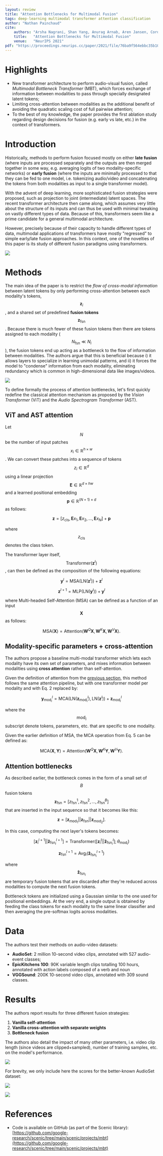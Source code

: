 ```yaml
---
layout: review
title: "Attention Bottlenecks for Multimodal Fusion"
tags: deep-learning multimodal transformer attention classification
author: "Nathan Painchaud"
cite:
    authors: "Arsha Nagrani, Shan Yang, Anurag Arnab, Aren Jansen, Cordelia Schmid, Chen Sun"
    title:   "Attention Bottlenecks for Multimodal Fusion"
    venue:   "NeurIPS 2021"
pdf: "https://proceedings.neurips.cc/paper/2021/file/76ba9f564ebbc35b1014ac498fafadd0-Paper.pdf"
---
```



# Highlights
- New transformer architecture to perform audio-visual fusion, called *Multimodal Bottleneck Transformer* (MBT), which
forces exchange of information between modalities to pass through specially designated latent tokens;
- Limiting cross-attention between modalities as the additional benefit of avoiding the quadratic scaling cost of full
pairwise attention;
- To the best of my knowledge, the paper provides the first ablation study regarding design decisions for fusion (e.g.
early vs late, etc.) in the context of transformers.


# Introduction
Historically, methods to perform fusion focused mostly on either **late fusion** (where inputs are processed separately
and the outputs are then merged together in some way, e.g. averaging logits of two modality-specific networks) or
**early fusion** (where the inputs are minimally processed to that they can be fed to one model, i.e. tokenizing
audio/video and concatenating the tokens from both modalities as input to a single transformer model).

With the advent of deep learning, more sophisticated fusion strategies were proposed, such as projection to joint 
(intermediate) latent spaces. The recent transformer architecture then came along, which assumes very little about the
structure of its inputs and can thus be used with minimal tweaking on vastly different types of data. Because of this,
transformers seem like a prime candidate for a general multimodal architecture.

However, precisely because of their capacity to handle different types of data, multimodal applications of transformers
have mostly "regressed" to simple early/late fusion approaches. In this context, one of the novelties of this paper is
its study of different fusion paradigms using transformers.

![](/collections/images/AttentionBottleneckMultimodalFusion/figure1.jpg)


# Methods
The main idea of the paper is to restrict the *flow of cross-modal information* between latent tokens by only performing
cross-attention between each modality's tokens, $$\mathbf{z}_i$$, and a shared set of predefined **fusion tokens** $$\mathbf{z}_{\text{fsn}}$$.
Because there is much fewer of these fusion tokens then there are tokens assigned to each modality ($$N_{\text{fsn}} \ll N_{i}$$),
the fusion tokens end up acting as a bottleneck to the flow of information between modalities. The authors argue that
this is beneficial because i) it allows layers to specialize in learning unimodal patterns, and ii) it forces the model
to "condense" information from each modality, eliminating redundancy which is common in high-dimensional data like
images/videos.

![](/collections/images/AttentionBottleneckMultimodalFusion/figure2.jpg)

To define formally the process of attention bottlenecks, let's first quickly redefine the classical attention mechanism
as proposed by the *Vision Transformer* (ViT) and the *Audio Spectrogram Transformer* (AST).

## ViT and AST attention
Let $$N$$ be the number of input patches $$x_i \in \mathbb{R}^{h \times w}$$. We can convert these patches into a
sequence of tokens $$z_i \in \mathbb{R}^d$$ using a linear projection $$\mathbf{E} \in \mathbb{R}^{d \times hw}$$ and a
learned positional embedding $$\mathbf{p} \in \mathbb{R}^{(N + 1) \times d}$$ as follows:

$$
\mathbf{z} = [z_{\text{cls}}, \mathbf{E}x_1,\mathbf{E}x_2,\dots,\mathbf{E}x_N] + \mathbf{p} \tag{1}
$$

where $$z_{\text{cls}}$$ denotes the class token.

The transformer layer itself, $$\text{Transformer}(\mathbf{z}^l)$$, can then be defined as the composition of the
following equations:

$$
\mathbf{y}^l = \text{MSA}(\text{LN}(\mathbf{z}^l)) + \mathbf{z}^l \tag{2}
$$

$$
\mathbf{z}^{l+1} = \text{MLP}(\text{LN}(\mathbf{y}^l)) + \mathbf{y}^l \tag{3}
$$

where Multi-headed Self-Attention (MSA) can be defined as a function of an input $$\mathbf{X}$$ as follows:

$$
\text{MSA}(\mathbf{X}) = \text{Attention}(\mathbf{W}^Q\mathbf{X}, \mathbf{W}^K\mathbf{X}, \mathbf{W}^V\mathbf{X}). \tag{4}
$$

## Modality-specific parameters + cross-attention
The authors propose a baseline multi-modal transformer which lets each modality have its own set of parameters, and
mixes information between modalities using **cross attention** rather than self-attention.

Given the definition of attention from the [previous section](#vit-and-ast-attention), this method follows the same
attention pipeline, but with one transformer model per modality and with Eq. 2 replaced by:

$$
\mathbf{y}^l_{\text{mod}_i} = \text{MCA}(\text{LN}(\mathbf{z}^l_{\text{mod}_i}), \text{LN}(\mathbf{z}^l)) + \mathbf{z}^l_{\text{mod}_i} \tag{5}
$$

where the $$\text{mod}_i$$ subscript denote tokens, parameters, etc. that are specific to one modality.

Given the earlier definition of MSA, the MCA operation from Eq. 5 can be defined as:

$$
\text{MCA}(\mathbf{X},\mathbf{Y}) = \text{Attention}(\mathbf{W}^Q\mathbf{X}, \mathbf{W}^K\mathbf{Y}, \mathbf{W}^V\mathbf{Y}). \tag{6}
$$


## Attention bottlenecks
As described earlier, the bottleneck comes in the form of a small set of $$B$$ fusion tokens $$\mathbf{z}_{\text{fsn}} = [z_{\text{fsn}}^1,z_{\text{fsn}}^2,\dots,z_{\text{fsn}}^B]$$ that are inserted in the input sequence so that it becomes like this:

$$
\mathbf{z} = [\mathbf{z}_{\text{mod}_1} || \mathbf{z}_{\text{fsn}} || \mathbf{z}_{\text{mod}_2}]. \tag{7}
$$

In this case, computing the next layer's tokens becomes:

$$
[ \mathbf{z}_i^{l+1} || \mathbf{\hat{z}}_{\text{fsn}_i}^{l+1} ] = \text{Transformer}([ \mathbf{z}_i^l || \mathbf{\hat{z}}_{\text{fsn}_i}^l ]; \theta_{\text{mod}_i}) \tag{8}
$$

$$
\mathbf{z}_{\text{fsn}}^{l+1} = \text{Avg}_i(\mathbf{\hat{z}}_{\text{fsn}_i}^{l+1}) \tag{9}
$$

where $$\mathbf{\hat{z}}_{\text{fsn}_i}$$ are temporary fusion tokens that are discarded after they're reduced across
modalities to compute the next fusion tokens.

Bottleneck tokens are initialized using a Gaussian similar to the one used for positional embeddings. At the very end, a
single output is obtained by feeding the class tokens for each modality to the same linear classifier and then averaging
the pre-softmax logits across modalities.


# Data
The authors test their methods on audio-video datasets:
- **AudioSet**: 2 million 10-second video clips, annotated with 527 audio-event classes;
- **EpicKitchens 100**: 90K variable length clips totalling 100 hours, annotated with action labels composed of a verb
and noun
- **VGGSound**: 200K 10-second video clips, annotated with 309 sound classes.


# Results
The authors report results for three different fusion strategies:
1. **Vanilla self-attention**
2. **Vanilla cross-attention with separate weights**
3. **Bottleneck fusion**

The authors also detail the impact of many other parameters, i.e. video clip length (since videos are clipped+sampled),
number of training samples, etc. on the model's performance.

![](/collections/images/AttentionBottleneckMultimodalFusion/figure3.jpg)

For brevity, we only include here the scores for the better-known AudioSet dataset:

![](/collections/images/AttentionBottleneckMultimodalFusion/table1.jpg)

![](/collections/images/AttentionBottleneckMultimodalFusion/figure6.jpg)


# References
- Code is available on GitHub (as part of the Scenic library): [https://github.com/google-research/scenic/tree/main/scenic/projects/mbt](https://github.com/google-research/scenic/tree/main/scenic/projects/mbt)
